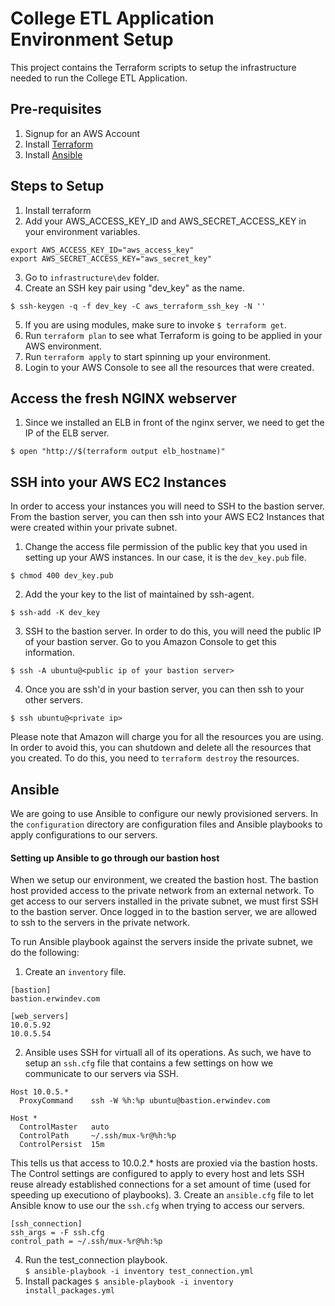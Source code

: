 # College ETL Application Environment Setup

This project contains the Terraform scripts to setup the infrastructure needed to run the College ETL Application.

## Pre-requisites
1. Signup for an AWS Account
2. Install [Terraform](https://www.terraform.io/downloads.html)
3. Install [Ansible](http://docs.ansible.com/ansible/latest/intro_installation.html)

## Steps to Setup
1. Install terraform
2. Add your AWS_ACCESS_KEY_ID and AWS_SECRET_ACCESS_KEY in your environment variables.
```
export AWS_ACCESS_KEY_ID="aws_access_key"
export AWS_SECRET_ACCESS_KEY="aws_secret_key"
```
3. Go to `infrastructure\dev` folder.
4. Create an SSH key pair using "dev_key" as the name. 
```
$ ssh-keygen -q -f dev_key -C aws_terraform_ssh_key -N ''
```
5. If you are using modules, make sure to invoke `$ terraform get`.
6. Run `terraform plan` to see what Terraform is going to be applied in your AWS environment. 
7. Run `terraform apply` to start spinning up your environment.
8. Login to your AWS Console to see all the resources that were created.

## Access the fresh NGINX webserver
1. Since we installed an ELB in front of the nginx server, we need to get the IP of the ELB server.
```
$ open "http://$(terraform output elb_hostname)"
```

## SSH into your AWS EC2 Instances
In order to access your instances you will need to SSH to the bastion server.  From the bastion server, you can then ssh into your AWS EC2 Instances that were created within your private subnet.
1. Change the access file permission of the public key that you used in setting up your AWS instances.  In our case, it is the `dev_key.pub` file.
```
$ chmod 400 dev_key.pub
```
2. Add the your key to the list of maintained by ssh-agent.
```
$ ssh-add -K dev_key
```
3. SSH to the bastion server.  In order to do this, you will need the public IP of your bastion server.  Go to you Amazon Console to get this information.
```
$ ssh -A ubuntu@<public ip of your bastion server>
```
4. Once you are ssh'd in your bastion server, you can then ssh to your other servers.
```
$ ssh ubuntu@<private ip>
```

Please note that Amazon will charge you for all the resources you are using.  In order to avoid this, you can shutdown and delete all the resources that you created.  To do this, you need to `terraform destroy` the resources.


## Ansible
We are going to use Ansible to configure our newly provisioned servers.  In the `configuration` directory are configuration files and Ansible playbooks to apply configurations to our servers.  

#### Setting up Ansible to go through our bastion host
When we setup our environment, we created the bastion host.  The bastion host provided access to the private network from an external network.  To get access to our servers installed in the private subnet, we must first SSH to the bastion server.  Once logged in to the bastion server, we are allowed to ssh to the servers in the private network.  

To run Ansible playbook against the servers inside the private subnet, we do the following:
1. Create an `inventory` file.
```
[bastion]
bastion.erwindev.com

[web_servers]
10.0.5.92
10.0.5.54
```
2.  Ansible uses SSH for virtuall all of its operations.  As such, we have to setup an `ssh.cfg` file that contains a few settings on how we communicate to our servers via SSH.
```
Host 10.0.5.*
  ProxyCommand    ssh -W %h:%p ubuntu@bastion.erwindev.com

Host *
  ControlMaster   auto
  ControlPath     ~/.ssh/mux-%r@%h:%p
  ControlPersist  15m
```
This tells us that access to 10.0.2.* hosts are proxied via the bastion hosts.  The Control settings are configured to apply to every host and lets SSH reuse already established connections for a set amount of time (used for speeding up executiono of playbooks).
3.  Create an `ansible.cfg` file to let Ansible know to use our the `ssh.cfg` when trying to access our servers.
```
[ssh_connection]
ssh_args = -F ssh.cfg
control_path = ~/.ssh/mux-%r@%h:%p
```
4. Run the test_connection playbook.  
`$ ansible-playbook -i inventory test_connection.yml`
5. Install packages
`$ ansible-playbook -i inventory install_packages.yml`
